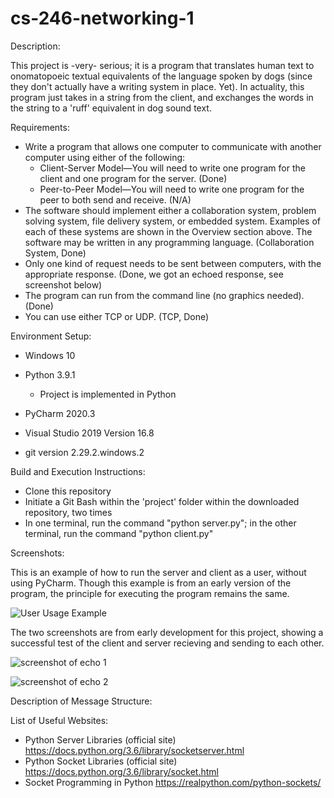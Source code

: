 # cs-246-networking-1

Description:

This project is -very- serious; it is a program that translates human text to onomatopoeic textual equivalents of the language spoken by dogs (since they don't actually have a writing system in place. Yet). In actuality, this program just takes in a string from the client, and exchanges the words in the string to a 'ruff' equivalent in dog sound text. 

Requirements:

- Write a program that allows one computer to communicate with another computer using either of the following:
  - Client-Server Model—You will need to write one program for the client and one program for the server. (Done)
  - Peer-to-Peer Model—You will need to write one program for the peer to both send and receive. (N/A)
- The software should implement either a collaboration system, problem solving system, file delivery system, or embedded system. Examples of each of these systems are shown in the Overview section above. The software may be written in any programming language. (Collaboration System, Done)
- Only one kind of request needs to be sent between computers, with the appropriate response. (Done, we got an echoed response, see screenshot below)
- The program can run from the command line (no graphics needed). (Done)
- You can use either TCP or UDP. (TCP, Done)

Environment Setup:

- Windows 10

- Python 3.9.1
    - Project is implemented in Python
    
- PyCharm 2020.3

- Visual Studio 2019 Version 16.8

- git version 2.29.2.windows.2 

Build and Execution Instructions:

- Clone this repository
- Initiate a Git Bash within the 'project' folder within the downloaded repository, two times
- In one terminal, run the command "python server.py"; in the other terminal, run the command "python client.py"

Screenshots:

This is an example of how to run the server and client as a user, without using PyCharm.
Though this example is from an early version of the program, the principle  for executing the program remains the same.

![User Usage Example](https://github.com/jmattgiroux/cs-246-networking-1/blob/main/userUseExample.png)

The two screenshots are from early development for this project, showing a successful test of the client and server recieving and sending to each other.

![screenshot of echo 1](https://github.com/jmattgiroux/cs-246-networking-1/blob/main/echo1.png)

![screenshot of echo 2](https://github.com/jmattgiroux/cs-246-networking-1/blob/main/echo2.png)

Description of Message Structure:

List of Useful Websites:
- Python Server Libraries (official site) https://docs.python.org/3.6/library/socketserver.html 
- Python Socket Libraries (official site) https://docs.python.org/3.6/library/socket.html
- Socket Programming in Python https://realpython.com/python-sockets/
